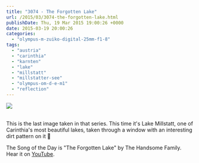 ```yaml
---
title: "3074 - The Forgotten Lake"
url: /2015/03/3074-the-forgotten-lake.html
publishDate: Thu, 19 Mar 2015 19:00:26 +0000
date: 2015-03-19 20:00:26
categories: 
  - "olympus-m-zuiko-digital-25mm-f1-8"
tags: 
  - "austria"
  - "carinthia"
  - "karnten"
  - "lake"
  - "millstatt"
  - "millstatter-see"
  - "olympus-om-d-e-m1"
  - "reflection"
---
```

<div class="container">
<div class="center"><a target="_blank" href="https://d25zfm9zpd7gm5.cloudfront.net/1200x1200/2015/20150307_154910_lr.jpg"><img src="https://d25zfm9zpd7gm5.cloudfront.net/0600x0600/2015/20150307_154910_lr.jpg" /></a></div>
</div>
<br />

This is the last image taken in that series. This time it's Lake Millstatt, one of Carinthia's most beautiful lakes, taken through a window with an interesting dirt pattern on it 🙂

The Song of the Day is "The Forgotten Lake" by The Handsome Family. Hear it on <a href="https://www.youtube.com/watch?v=Lowk6E5T1Ko" target="_blank">YouTube</a>.
